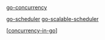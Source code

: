 

[go-concurrency](https://github.com/ardanlabs/gotraining/tree/master/topics/go/concurrency/channels)

[go-scheduler](http://www.cs.columbia.edu/~aho/cs6998/reports/12-12-11_DeshpandeSponslerWeiss_GO.pdf)
[go-scalable-scheduler](https://docs.google.com/document/d/1TTj4T2JO42uD5ID9e89oa0sLKhJYD0Y_kqxDv3I3XMw/edit)

[[concurrency-in-go]]

[//begin]: # "Autogenerated link references for markdown compatibility"
[concurrency-in-go]: ../../books/concurrency-in-go "Book Title - Concurrency in Go: Tools and Techniques for Developers"
[//end]: # "Autogenerated link references"
